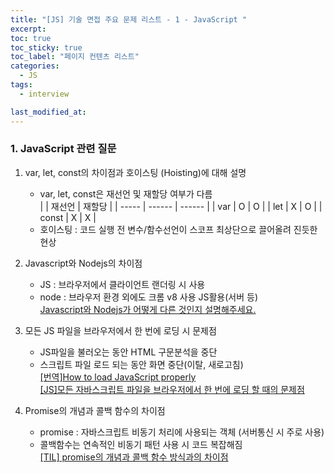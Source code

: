 ```yaml
---
title: "[JS] 기술 면접 주요 문제 리스트 - 1 - JavaScript "
excerpt:
toc: true
toc_sticky: true
toc_label: "페이지 컨텐츠 리스트"
categories:
  - JS
tags:
  - interview

last_modified_at:
---
```


### **1. JavaScript 관련 질문**

1. var, let, const의 차이점과 호이스팅 (Hoisting)에 대해 설명

   - var, let, const은 재선언 및 재할당 여부가 다름  
     | | 재선언 | 재할당 |
     | ----- | ------ | ------ |
     | var | O | O |
     | let | X | O |
     | const | X | X |
   - 호이스팅 : 코드 실행 전 변수/함수선언이 스코프 최상단으로 끌어올려 진듯한 현상

2. Javascript와 Nodejs의 차이점

   - JS : 브라우저에서 클라이언트 랜더링 시 사용
   - node : 브라우저 환경 외에도 크롬 v8 사용 JS활용(서버 등)  
     [Javascript와 Nodejs가 어떻게 다른 것인지 설명해주세요.](https://velog.io/@bleach7/Javascript%EC%99%80-Nodejs%EA%B0%80-%EC%96%B4%EB%96%BB%EA%B2%8C-%EB%8B%A4%EB%A5%B8-%EA%B2%83%EC%9D%B8%EC%A7%80-%EC%84%A4%EB%AA%85%ED%95%B4%EC%A3%BC%EC%84%B8%EC%9A%94#:~:text=nodejs%EB%A5%BC%20%ED%86%B5%ED%95%98%EC%97%AC%20%ED%8A%B9%EC%A0%95%ED%95%9C%20%ED%99%98%EA%B2%BD,%EA%B2%83%EC%9D%B4%20%EB%B0%94%EB%A1%9C%20Node.js%EC%9D%B4%EB%8B%A4.)

3. 모든 JS 파일을 브라우저에서 한 번에 로딩 시 문제점

   - JS파일을 불러오는 동안 HTML 구문분석을 중단
   - 스크립트 파일 로드 되는 동안 화면 중단(이탈, 새로고침)  
     [[번역]How to load JavaScript properly](https://bedeveloper.tistory.com/89)  
      [[JS]모든 자바스크립트 파일을 브라우저에서 한 번에 로딩 할 때의 문제점](https://velog.io/@juunghunz/JS%EB%AA%A8%EB%93%A0-%EC%9E%90%EB%B0%94%EC%8A%A4%ED%81%AC%EB%A6%BD%ED%8A%B8-%ED%8C%8C%EC%9D%BC%EC%9D%84-%EB%B8%8C%EB%9D%BC%EC%9A%B0%EC%A0%80%EC%97%90%EC%84%9C-%ED%95%9C-%EB%B2%88%EC%97%90-%EB%A1%9C%EB%94%A9-%ED%95%A0-%EB%95%8C%EC%9D%98-%EB%AC%B8%EC%A0%9C%EC%A0%90%EC%9D%84-%EC%84%A4%EB%AA%85%ED%95%B4%EC%A3%BC%EC%84%B8%EC%9A%94#:~:text=%EB%B6%84%EC%84%9D%EC%9D%84%20%EC%A4%91%EB%8B%A8-,%EC%9E%90%EB%B0%94%EC%8A%A4%ED%81%AC%EB%A6%BD%ED%8A%B8%20%ED%8C%8C%EC%9D%BC%EC%9D%80%20%ED%95%B4%EB%8B%B9%20%ED%8C%8C%EC%9D%BC%EC%9D%84%20%EA%B0%80%EC%A0%B8%EC%98%AC%20%EB%95%8C%EA%B9%8C%EC%A7%80,%EC%8B%9C%EA%B0%84%EC%9D%B4%20%EA%B8%B8%EC%96%B4%EC%A7%80%EA%B2%8C%20%EB%90%9C%EB%8B%A4.&text=%EC%83%88%EB%A1%9C%EA%B3%A0%EC%B9%A8%EC%9D%84%20%EA%B3%84%EC%86%8D%ED%95%98%EA%B2%8C,%EC%9D%B4%20%EC%A6%9D%EA%B0%80%ED%95%A0%EC%88%98%20%EC%9E%88%EA%B2%8C%20%EB%90%9C%EB%8B%A4.)

4. Promise의 개념과 콜백 함수의 차이점

   - promise : 자바스크립트 비동기 처리에 사용되는 객체 (서버통신 시 주로 사용)
   - 콜백함수는 연속적인 비동기 패턴 사용 시 코드 복잡해짐  
     [[TIL] promise의 개념과 콜백 함수 방식과의 차이점](https://velog.io/@steel_hyuk___2/promise%EC%9D%98-%EA%B0%9C%EB%85%90%EA%B3%BC-%EC%BD%9C%EB%B0%B1-%ED%95%A8%EC%88%98-%EB%B0%A9%EC%8B%9D%EA%B3%BC%EC%9D%98-%EC%B0%A8%EC%9D%B4%EC%A0%90)
